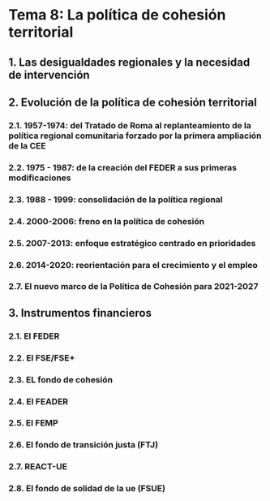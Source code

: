 # Tema 8: La política de cohesión territorial

## 1. Las desigualdades regionales y la necesidad de intervención

## 2. Evolución de la política de cohesión territorial

### 2.1. 1957-1974: del Tratado de Roma al replanteamiento de la política regional comunitaria forzado por la primera ampliación de la CEE

### 2.2. 1975 - 1987: de la creación del FEDER a sus primeras modificaciones

### 2.3. 1988 - 1999: consolidación de la política regional

### 2.4. 2000-2006: freno en la política de cohesión

### 2.5. 2007-2013: enfoque estratégico centrado en prioridades

### 2.6. 2014-2020: reorientación para el crecimiento y el empleo

### 2.7. El nuevo marco de la Política de Cohesión para 2021-2027

## 3. Instrumentos financieros

### 2.1. El FEDER

### 2.2. El FSE/FSE+

### 2.3. EL fondo de cohesión

### 2.4. El FEADER

### 2.5. El FEMP

### 2.6. El fondo de transición justa (FTJ)

### 2.7. REACT-UE

### 2.8. El fondo de solidad de la ue (FSUE)
